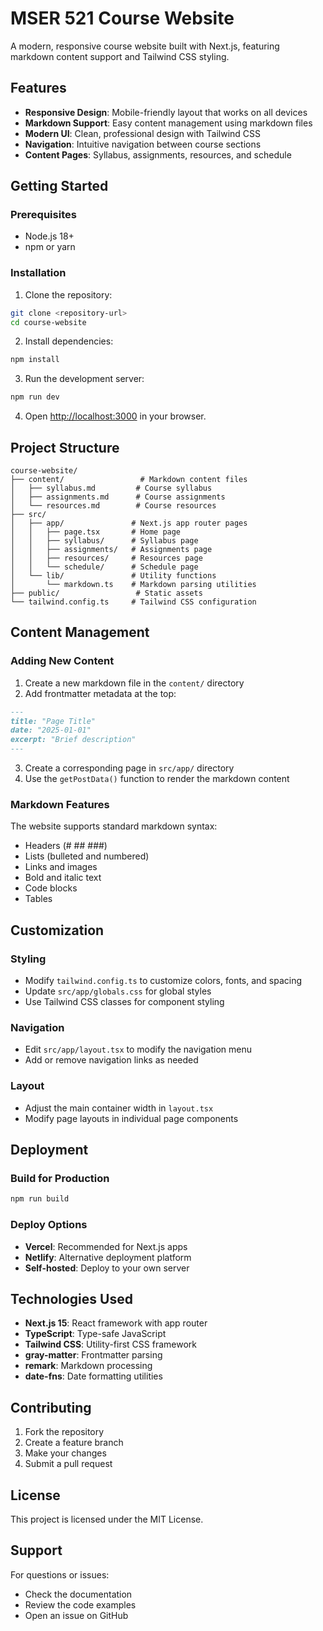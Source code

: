# MSER 521 Course Website

A modern, responsive course website built with Next.js, featuring markdown content support and Tailwind CSS styling.

## Features

- **Responsive Design**: Mobile-friendly layout that works on all devices
- **Markdown Support**: Easy content management using markdown files
- **Modern UI**: Clean, professional design with Tailwind CSS
- **Navigation**: Intuitive navigation between course sections
- **Content Pages**: Syllabus, assignments, resources, and schedule

## Getting Started

### Prerequisites

- Node.js 18+ 
- npm or yarn

### Installation

1. Clone the repository:
```bash
git clone <repository-url>
cd course-website
```

2. Install dependencies:
```bash
npm install
```

3. Run the development server:
```bash
npm run dev
```

4. Open [http://localhost:3000](http://localhost:3000) in your browser.

## Project Structure

```
course-website/
├── content/                 # Markdown content files
│   ├── syllabus.md         # Course syllabus
│   ├── assignments.md      # Course assignments
│   └── resources.md        # Course resources
├── src/
│   ├── app/               # Next.js app router pages
│   │   ├── page.tsx       # Home page
│   │   ├── syllabus/      # Syllabus page
│   │   ├── assignments/   # Assignments page
│   │   ├── resources/     # Resources page
│   │   └── schedule/      # Schedule page
│   └── lib/               # Utility functions
│       └── markdown.ts    # Markdown parsing utilities
├── public/                 # Static assets
└── tailwind.config.ts     # Tailwind CSS configuration
```

## Content Management

### Adding New Content

1. Create a new markdown file in the `content/` directory
2. Add frontmatter metadata at the top:
```markdown
---
title: "Page Title"
date: "2025-01-01"
excerpt: "Brief description"
---
```

3. Create a corresponding page in `src/app/` directory
4. Use the `getPostData()` function to render the markdown content

### Markdown Features

The website supports standard markdown syntax:
- Headers (# ## ###)
- Lists (bulleted and numbered)
- Links and images
- Bold and italic text
- Code blocks
- Tables

## Customization

### Styling

- Modify `tailwind.config.ts` to customize colors, fonts, and spacing
- Update `src/app/globals.css` for global styles
- Use Tailwind CSS classes for component styling

### Navigation

- Edit `src/app/layout.tsx` to modify the navigation menu
- Add or remove navigation links as needed

### Layout

- Adjust the main container width in `layout.tsx`
- Modify page layouts in individual page components

## Deployment

### Build for Production

```bash
npm run build
```

### Deploy Options

- **Vercel**: Recommended for Next.js apps
- **Netlify**: Alternative deployment platform
- **Self-hosted**: Deploy to your own server

## Technologies Used

- **Next.js 15**: React framework with app router
- **TypeScript**: Type-safe JavaScript
- **Tailwind CSS**: Utility-first CSS framework
- **gray-matter**: Frontmatter parsing
- **remark**: Markdown processing
- **date-fns**: Date formatting utilities

## Contributing

1. Fork the repository
2. Create a feature branch
3. Make your changes
4. Submit a pull request

## License

This project is licensed under the MIT License.

## Support

For questions or issues:
- Check the documentation
- Review the code examples
- Open an issue on GitHub
